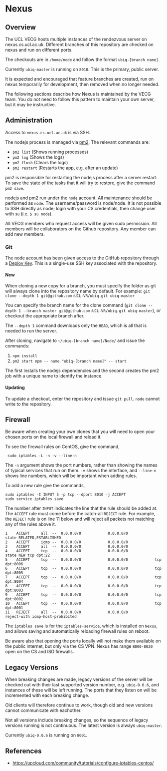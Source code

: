 # Nexus

## Overview

The UCL VECG hosts multiple instances of the rendezvous server on nexus.cs.ucl.ac.uk. Different branches of this repository are checked on nexus and run on different ports.

The checkouts are in `/home/node` and follow the format `ubiq-[branch name]`.

Currently `ubiq-master` is running on `8010`. This is the primary, public server.

It is expected and encouraged that feature branches are created, run on nexus temporarily for development, then removed when no longer needed.

The following sections describe how Nexus is maintained by the VECG team. You do not need to follow this pattern to maintain your own server, but it may be instructive.

## Administration

Access to `nexus.cs.ucl.ac.uk` is via SSH.

The nodejs process is managed via [pm2](https://pm2.keymetrics.io/). The relevant commands are:

* `pm2 list` (Shows running processes)
* `pm2 log` (Shows the logs)
* `pm2 flush` (Clears the logs)
* `pm2 restart` (Restarts the app, e.g. after an update)

pm2 is responsible for restarting the nodejs process after a server restart. To save the state of the tasks that it will try to restore, give the command `pm2 save`.

nodejs and pm2 run under the `node` account. All maintenance should be performed as `node`. The username/password is node/node. It is not possible to SSH directly as node; login with your CS credentials, then change user with `su` (i.e. `$ su node`).

All VECG members who request access will be given sudo permission. All members will be collaborators on the Github repository. Any member can add new members.


### Git

The node account has been given access to the GitHub repository through a [Deploy Key](https://docs.github.com/en/developers/overview/managing-deploy-keys). This is a single-use SSH key associated with the repository. 

#### New

When cloning a new copy for a branch, you must specify the folder as git will always clone into the repository name by default. For example:
`git clone --depth 1 git@github.com:UCL-VR/ubiq.git ubiq-master`

You can specify the branch name for the clone command (`git clone --depth 1 --branch master git@github.com:UCL-VR/ubiq.git ubiq-master`), or checkout the appropriate branch after.

The `--depth 1` command downloads only the `HEAD`, which is all that is needed to run the server.

After cloning, navigate to `~/ubiq-[branch name]/Node/` and issue the commands:

1. `npm install`
2. `pm2 start npm -- name "ubiq-[branch name]" -- start`

The first installs the nodejs dependencies and the second creates the pm2 job with a unique name to identify the instance.

#### Updating

To update a checkout, enter the repository and issue `git pull`. `node` cannot write to the repository.

## Firewall

Be aware when creating your own clones that you will need to open your chosen ports on the local firewall and reload it.

To see the firewall rules on CentOS, give the command,

```
 sudo iptables -L -n -v --line-n
```

The `-n` argument shows the port numbers, rather than showing the names of typical services that run on them. `-v` shows the interface, and `--line-n` shows line numbers, which will be important when adding rules.

To add a new rule give the commands,

```
sudo iptables -I INPUT 5 -p tcp --dport 8010 -j ACCEPT
sudo service iptables save
```

The number after `INPUT` indicates the line that the rule should be added at. The `ACCEPT` rule must come before the catch-all `REJECT` rule. For example, the `REJECT` rule is on line 11 below and will reject all packets not matching any of the rules above it.

```
1    ACCEPT     all  --  0.0.0.0/0            0.0.0.0/0            state RELATED,ESTABLISHED
2    ACCEPT     icmp --  0.0.0.0/0            0.0.0.0/0
3    ACCEPT     all  --  0.0.0.0/0            0.0.0.0/0
4    ACCEPT     tcp  --  0.0.0.0/0            0.0.0.0/0            state NEW tcp dpt:22
5    ACCEPT     tcp  --  0.0.0.0/0            0.0.0.0/0            tcp dpt:8006
6    ACCEPT     tcp  --  0.0.0.0/0            0.0.0.0/0            tcp dpt:8005
7    ACCEPT     tcp  --  0.0.0.0/0            0.0.0.0/0            tcp dpt:8004
8    ACCEPT     tcp  --  0.0.0.0/0            0.0.0.0/0            tcp dpt:8003
9    ACCEPT     tcp  --  0.0.0.0/0            0.0.0.0/0            tcp dpt:8002
10   ACCEPT     tcp  --  0.0.0.0/0            0.0.0.0/0            tcp dpt:8001
11   REJECT     all  --  0.0.0.0/0            0.0.0.0/0            reject-with icmp-host-prohibited
```

The `iptables save` is for the `iptables-service`, which is installed on `Nexus`, and allows saving and automatically reloading firewall rules on reboot.

Be aware also that opening the ports locally will not make them available on the public internet, but only via the CS VPN. Nexus has range `8000-8020` open on the CS and ISD firewalls.

## Legacy Versions

When breaking changes are made, legacy versions of the server will be checked out with their last supported version number, e.g. `ubiq-0.0.6`, and instances of these will be left running. The ports that they listen on will be incremented with each breaking change.

Old clients will therefore continue to work, though old and new versions cannot communicate with eachother.

Not all versions include breaking changes, so the sequence of legacy versions running is not continuous. The latest version is always `ubiq-master`.

Currently `ubiq-0.0.6` is running on `8001`.


## References
* https://upcloud.com/community/tutorials/configure-iptables-centos/